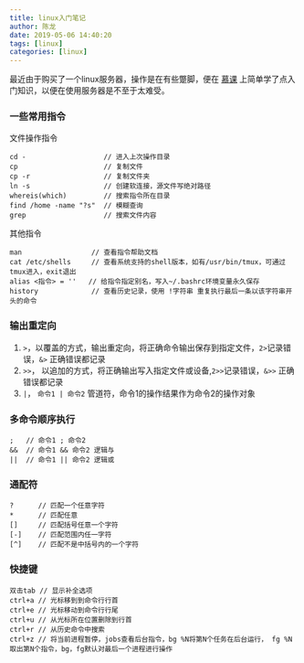 ```yaml
---
title: linux入门笔记
author: 陈龙
date: 2019-05-06 14:40:20
tags: [linux]
categories: [linux]
---
```


最近由于购买了一个linux服务器，操作是在有些蹩脚，便在 [慕课](https://www.imooc.com/learn/175) 上简单学了点入门知识，以便在使用服务器是不至于太难受。

### 一些常用指令

文件操作指令

```shell
cd -                   // 进入上次操作目录
cp                     // 复制文件
cp -r                  // 复制文件夹
ln -s                  // 创建软连接，源文件写绝对路径
whereis(which)         // 搜索指令所在目录
find /home -name "?s"  // 模糊查询
grep                   // 搜索文件内容
```

其他指令
```shell
man                 // 查看指令帮助文档
cat /etc/shells     // 查看系统支持的shell版本，如有/usr/bin/tmux，可通过tmux进入，exit退出
alias <指令> = ''   // 给指令指定别名，写入~/.bashrc环境变量永久保存
history             // 查看历史记录，使用 !字符串 重复执行最后一条以该字符串开头的命令
```

### 输出重定向

1. `>`，以覆盖的方式，输出重定向，将正确命令输出保存到指定文件，`2>`记录错误，`&>` 正确错误都记录
2. `>>`， 以追加的方式，将正确输出写入指定文件或设备,`2>>`记录错误，`&>>` 正确错误都记录
3. `|`， `命令1 | 命令2` 管道符，命令1的操作结果作为命令2的操作对象

### 多命令顺序执行

```shell
;   // 命令1 ; 命令2
&&  // 命令1 && 命令2 逻辑与
||  // 命令1 || 命令2 逻辑或
```

### 通配符
```shell
?      // 匹配一个任意字符
*      // 匹配任意
[]     // 匹配括号任意一个字符
[-]    // 匹配范围内任一字符
[^]    // 匹配不是中括号内的一个字符
```

### 快捷键
```shell
双击tab // 显示补全选项
ctrl+a // 光标移到到命令行行首
ctrl+e // 光标移动到命令行行尾
ctrl+u // 从光标所在位置删除到行首
ctrl+r // 从历史命令中搜索
ctrl+z // 将当前进程暂停，jobs查看后台指令，bg %N将第N个任务在后台运行， fg %N取出第N个指令，bg，fg默认对最后一个进程进行操作
```
